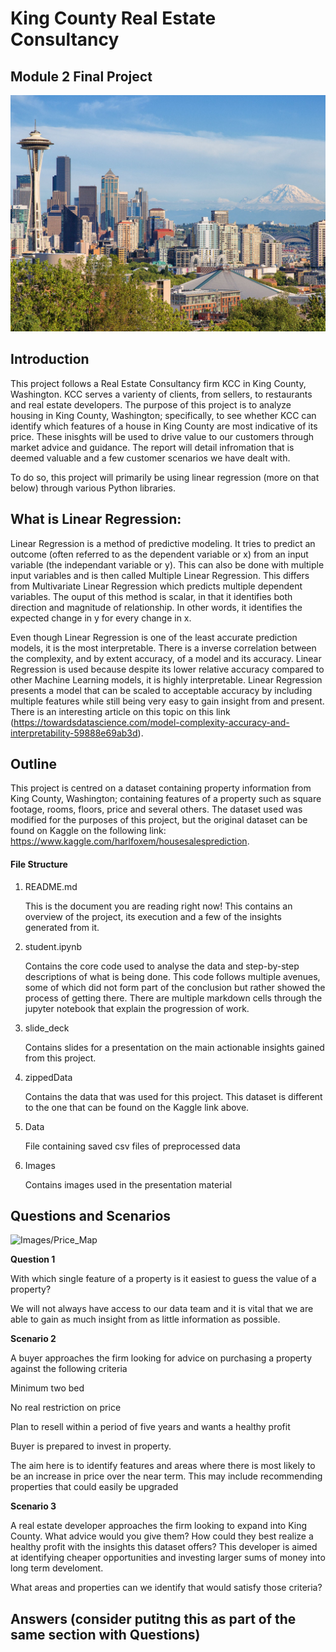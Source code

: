 
# King County Real Estate Consultancy 
## Module 2 Final Project

![Seattle Skyline](https://github.com/Zuchini1234/King-County-Business-Case-Project-Mod-2/blob/master/Images/Seattle_Skyline.jpeg)

## Introduction

This project follows a Real Estate Consultancy firm KCC in King County, Washington. KCC serves a varienty of clients, from sellers, to restaurants and real estate developers. The purpose of this project is to analyze housing in King County, Washington; specifically, to see whether KCC can identify which features of a house in King County are most indicative of its price. These inisghts will be used to drive value to our customers through market advice and guidance. The report will detail infromation that is deemed valuable and a few customer scenarios we have dealt with. 

To do so, this project will primarily be using linear regression (more on that below) through various Python libraries. 

## What is Linear Regression:

Linear Regression is a method of predictive modeling. It tries to predict an outcome (often referred to as the dependent variable or x) from an input variable (the independant variable or y). This can also be done with multiple input variables and is then called Multiple Linear Regression. This differs from Multivariate Linear Regression which predicts multiple dependent variables. The ouput of this method is scalar, in that it identifies both direction and magnitude of relationship. In other words, it identifies the expected change in y for every change in x. 

Even though Linear Regression is one of the least accurate prediction models, it is the most interpretable. There is a inverse correlation between the complexity, and by extent accuracy, of a model and its accuracy. Linear Regression is used because despite its lower relative accuracy compared to other Machine Learning models, it is highly interpretable. Linear Regression presents a model that can be scaled to acceptable accuracy by including multiple features while still being very easy to gain insight from and present. There is an interesting article on this topic on this link (https://towardsdatascience.com/model-complexity-accuracy-and-interpretability-59888e69ab3d). 

## Outline

This project is centred on a dataset containing property information from King County, Washington; containing features of a property such as square footage, rooms, floors, price and several others. The dataset used was modified for the purposes of this project, but the original dataset can be found on Kaggle on the following link: https://www.kaggle.com/harlfoxem/housesalesprediction. 

#### File Structure

1. README.md 

    This is the document you are reading right now! This contains an overview of the project, its execution and a few of the insights generated from it. 

2. student.ipynb 
    
    Contains the core code used to analyse the data and step-by-step descriptions of what is being done. This code follows multiple avenues, some of which did not form part of the conclusion but rather showed the process of getting there. There are multiple markdown cells through the jupyter notebook that explain the progression of work. 
    
3. slide_deck

    Contains slides for a presentation on the main actionable insights gained from this project.  
    
4. zippedData

    Contains the data that was used for this project. This dataset is different to the one that can be found on the Kaggle link above. 
    
5. Data
    
    File containing saved csv files of preprocessed data
    
6. Images

    Contains images used in the presentation material
   
## Questions and Scenarios

![Images/Price_Map](Price_Map.png)

**Question 1**

With which single feature of a property is it easiest to guess the value of a property?

We will not always have access to our data team and it is vital that we are able to gain as much insight from as little information as possible.

**Scenario 2**

A buyer approaches the firm looking for advice on purchasing a property against the following criteria

Minimum two bed

No real restriction on price

Plan to resell within a period of five years and wants a healthy profit

Buyer is prepared to invest in property.

The aim here is to identify features and areas where there is most likely to be an increase in price over the near term. This may include recommending properties that could easily be upgraded

**Scenario 3**

A real estate developer approaches the firm looking to expand into King County. What advice would you give them? How could they best realize a healthy profit with the insights this dataset offers? This developer is aimed at identifying cheaper opportunities and investing larger sums of money into long term develoment.

What areas and properties can we identify that would satisfy those criteria?

## Answers (consider putitng this as part of the same section with Questions)





